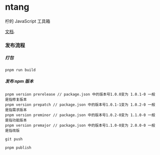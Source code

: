 # ntang

柠的 JavaScript 工具箱

[文档](https://docs.ito.fun/ntang/).

### 发布流程

##### 打包

```
pnpm run build
```

##### 发布 npm 版本

```
pnpm version prerelease // package.json 中的版本号1.0.0变为 1.0.1-0 一般是指修复版本
pnpm version prepatch // package.json 中的版本号1.0.1-1变为 1.0.2-0 一般是指需求版本
pnpm version preminor // package.json 中的版本号1.0.2-0变为 1.1.0-0 一般是指功能版本
pnpm version premajor // package.json 中的版本号1.1.0-0变为 2.0.0-0 一般是指改版

git push

pnpm publish
```
